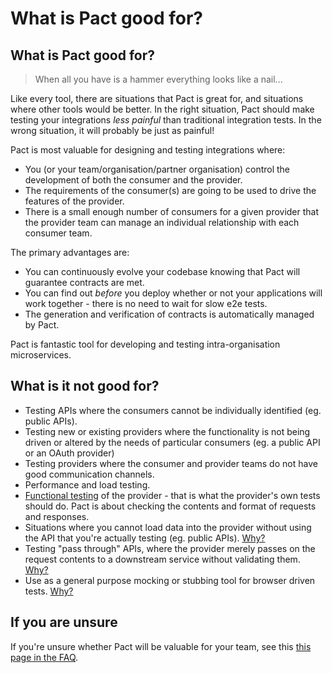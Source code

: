 # What is Pact good for?

## What is Pact good for?

> When all you have is a hammer everything looks like a nail...

Like every tool, there are situations that Pact is great for, and situations where other tools would be better. In the right situation, Pact should make testing your integrations _less painful_ than traditional integration tests. In the wrong situation, it will probably be just as painful!

Pact is most valuable for designing and testing integrations where:

* You \(or your team/organisation/partner organisation\) control the development of both the consumer and the provider.
* The requirements of the consumer\(s\) are going to be used to drive the features of the provider.
* There is a small enough number of consumers for a given provider that the provider team can manage an individual relationship with each consumer team.

The primary advantages are:

* You can continuously evolve your codebase knowing that Pact will guarantee contracts are met.
* You can find out _before_ you deploy whether or not your applications will work together - there is no need to wait for slow e2e tests.
* The generation and verification of contracts is automatically managed by Pact.

Pact is fantastic tool for developing and testing intra-organisation microservices.

## What is it not good for?

* Testing APIs where the consumers cannot be individually identified \(eg. public APIs\).
* Testing new or existing providers where the functionality is not being driven or altered by the needs of particular consumers \(eg. a public API or an OAuth provider\)
* Testing providers where the consumer and provider teams do not have good communication channels.
* Performance and load testing.
* [Functional testing](../best_practices/consumer/contract_tests_not_functional_tests.md) of the provider - that is what the provider's own tests should do. Pact is about checking the contents and format of requests and responses.
* Situations where you cannot load data into the provider without using the API that you're actually testing \(eg. public APIs\). [Why?](https://github.com/pact-foundation/pact-ruby/wiki/Why-Pact-may-not-be-the-best-tool-for-testing-public-APIs)
* Testing "pass through" APIs, where the provider merely passes on the request contents to a downstream service without validating them. [Why?](https://github.com/pact-foundation/pact-ruby/wiki/Why-Pact-may-not-be-the-best-tool-for-testing-pass-through-APIs)
* Use as a general purpose mocking or stubbing tool for browser driven tests. [Why?](../best_practices/consumer/)

## If you are unsure

If you're unsure whether Pact will be valuable for your team, see this [this page in the FAQ](../faq/convinceme.md).

